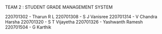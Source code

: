 TEAM 2 : STUDENT GRADE MANAGEMENT SYSTEM

220701302 - Tharun R L
220701308 - S J Vanisree
220701314 - V Chandra Harsha
220701320 - S T Vijayetha
220701326 - Yashwanth Ramesh
220701504 - G Karthik
